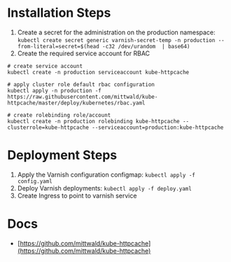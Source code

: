 
# Installation Steps

1. Create a secret for the administration on the production namespace: `kubectl create secret generic varnish-secret-temp -n production --from-literal=secret=$(head -c32 /dev/urandom  | base64)`
2. Create the required service account for RBAC
```
# create service account
kubectl create -n production serviceaccount kube-httpcache

# apply cluster role default rbac configuration
kubectl apply -n production -f https://raw.githubusercontent.com/mittwald/kube-httpcache/master/deploy/kubernetes/rbac.yaml

# create rolebinding role/account
kubectl create -n production rolebinding kube-httpcache --clusterrole=kube-httpcache --serviceaccount=production:kube-httpcache
```

# Deployment Steps

1. Apply the Varnish configuration configmap: `kubectl apply -f config.yaml`
2. Deploy Varnish deployments: `kubectl apply -f deploy.yaml`
3. Create Ingress to point to varnish service

# Docs

- [https://github.com/mittwald/kube-httpcache](https://github.com/mittwald/kube-httpcache)